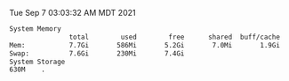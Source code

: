 Tue Sep  7 03:03:32 AM MDT 2021
```bash
System Memory
               total        used        free      shared  buff/cache   available
Mem:           7.7Gi       586Mi       5.2Gi       7.0Mi       1.9Gi       6.7Gi
Swap:          7.6Gi       230Mi       7.4Gi
System Storage
630M	.
```

